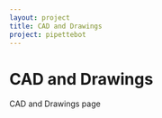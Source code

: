 ```yaml
---
layout: project
title: CAD and Drawings
project: pipettebot
---
```


CAD and Drawings
==========

CAD and Drawings page